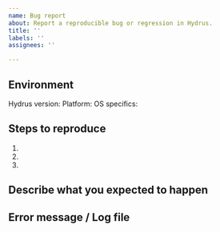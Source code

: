 ```yaml
---
name: Bug report
about: Report a reproducible bug or regression in Hydrus.
title: ''
labels: ''
assignees: ''

---
```


<!--
  Please provide a clear and concise description of what the bug is (in the section _Steps to reproduce_).
  Include screenshots if needed.
  Please test using the latest Hydrus release to make sure your issue has not already been fixed.
  If you are having issues with lag, please check this article first before opening an issue: https://hydrusnetwork.github.io/hydrus/help/reducing_lag.html
-->

## Environment

Hydrus version: 
Platform: 
OS specifics: 

<!--
  Platform can be one of: Windows, Linux, macOS (or a combination)
  OS specifics: e.g. OS version, Linux distribution...
-->

## Steps to reproduce

1.
2.
3.

<!--
  Issues without reproduction steps are likely to stall.
-->

## Describe what you expected to happen

## Error message / Log file

<!--
  Please paste the error message or attach a log file if there's anything in there that seems relevant.
-->
